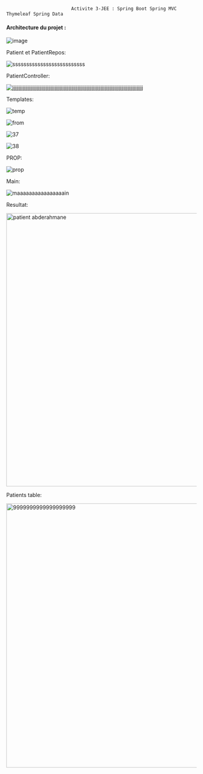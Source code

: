                             Activite 3-JEE : Spring Boot Spring MVC Thymeleaf Spring Data

            

#### Architecture du projet :

![image](https://user-images.githubusercontent.com/107000262/233133435-3698a32e-af1b-4c25-92f9-e667151557e1.png)

Patient et PatientRepos:

![ssssssssssssssssssssssssss](https://user-images.githubusercontent.com/107000262/233133924-6b5dfd93-bb06-4a83-bff3-bbf5a5fd3353.png)

PatientController:


![jjjjjjjjjjjjjjjjjjjjjjjjjjjjjjjjjjjjjjjjjjjjjjjjjjjjjjjjjjjjjjjjjjjjjjjjjjjjjjjjjjjjjjjjjjjjjjjjjjjjjj](https://user-images.githubusercontent.com/107000262/233134346-3cb8cd57-b44b-4dee-bd17-9453628150de.png)

Templates:

![temp](https://user-images.githubusercontent.com/107000262/233134881-00ecce99-71dc-4093-8b61-5ab030f923be.png)

![from](https://user-images.githubusercontent.com/107000262/233135055-253df48f-3eb9-4d4e-818e-927f92fe3d2a.png)

![37](https://user-images.githubusercontent.com/107000262/233135258-90ce8376-3732-48da-9de6-204992dbd196.png)

![38](https://user-images.githubusercontent.com/107000262/233135284-ca3d4535-55c0-4140-8325-e034fc1d453f.png)

PROP:

![prop](https://user-images.githubusercontent.com/107000262/233135538-57bd9a33-1f0e-462d-a639-2edbf3ad2d0f.png)

Main:

![maaaaaaaaaaaaaaaain](https://user-images.githubusercontent.com/107000262/233136504-12d4cb1f-a2a1-444d-91b5-9c22a35a6f94.png)

Resultat:

<img width="723" alt="patient abderahmane " src="https://user-images.githubusercontent.com/107000262/233812078-fc95b3b1-8e47-4b91-bb2c-0a884020f993.png">

Patients table:




<img width="699" alt="9999999999999999999" src="https://user-images.githubusercontent.com/107000262/233812089-885b000e-6971-4013-b8b4-c016e60b6168.png">









